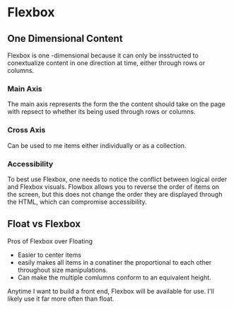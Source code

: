 # Flexbox

## One Dimensional Content

Flexbox is one -dimensional because it can only be insstructed to conextualize content in one direction at time, either through rows or columns.  

### Main Axis

The main axis represents the form the the content should take on the page with repsect to whether its being used through rows or columns.  

### Cross Axis

Can be used to me items either individually or as a collection.

### Accessibility

To best use Flexbox, one needs to notice the conflict between logical order and Flexbox visuals. Flowbox allows you to reverse the order of items on the screen, but this does not change the order they are displayed through the HTML, which can compromise accessibility.

## Float vs Flexbox

Pros of Flexbox over Floating

- Easier to center items
- easily makes all items in a conatiner the proportional to each other throughout size manipulations.
- Can make the multiple comlumns conform to an equivalent height.

Anytime I want to build a front end, Flexbox will be available for use.  I'll likely use it far more often than float.   